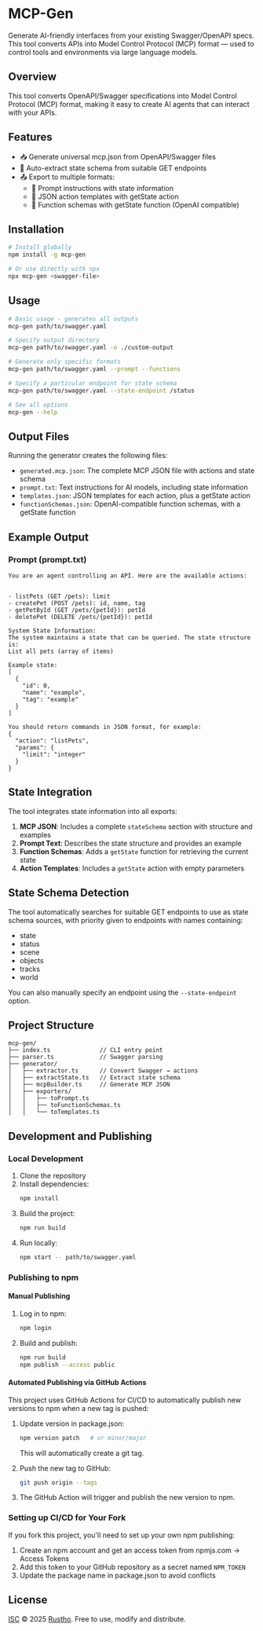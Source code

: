 # MCP-Gen

Generate AI-friendly interfaces from your existing Swagger/OpenAPI specs.  
This tool converts APIs into Model Control Protocol (MCP) format — used to control tools and environments via large language models.

## Overview

This tool converts OpenAPI/Swagger specifications into Model Control Protocol (MCP) format, making it easy to create AI agents that can interact with your APIs.

## Features

- 📥 Generate universal mcp.json from OpenAPI/Swagger files
- 🔄 Auto-extract state schema from suitable GET endpoints
- 📤 Export to multiple formats:
  - 📜 Prompt instructions with state information
  - 🧱 JSON action templates with getState action
  - 🔧 Function schemas with getState function (OpenAI compatible)

## Installation

```bash
# Install globally
npm install -g mcp-gen

# Or use directly with npx
npx mcp-gen <swagger-file>
```

## Usage

```bash
# Basic usage - generates all outputs
mcp-gen path/to/swagger.yaml

# Specify output directory
mcp-gen path/to/swagger.yaml -o ./custom-output

# Generate only specific formats
mcp-gen path/to/swagger.yaml --prompt --functions

# Specify a particular endpoint for state schema
mcp-gen path/to/swagger.yaml --state-endpoint /status

# See all options
mcp-gen --help
```

## Output Files

Running the generator creates the following files:

- `generated.mcp.json`: The complete MCP JSON file with actions and state schema
- `prompt.txt`: Text instructions for AI models, including state information
- `templates.json`: JSON templates for each action, plus a getState action
- `functionSchemas.json`: OpenAI-compatible function schemas, with a getState function

## Example Output

### Prompt (prompt.txt)

```
You are an agent controlling an API. Here are the available actions:


- listPets (GET /pets): limit
- createPet (POST /pets): id, name, tag
- getPetById (GET /pets/{petId}): petId
- deletePet (DELETE /pets/{petId}): petId

System State Information:
The system maintains a state that can be queried. The state structure is:
List all pets (array of items)

Example state:
[
  {
    "id": 0,
    "name": "example",
    "tag": "example"
  }
]

You should return commands in JSON format, for example:
{
  "action": "listPets",
  "params": {
    "limit": "integer"
  }
}
```

## State Integration

The tool integrates state information into all exports:

1. **MCP JSON**: Includes a complete `stateSchema` section with structure and examples
2. **Prompt Text**: Describes the state structure and provides an example
3. **Function Schemas**: Adds a `getState` function for retrieving the current state
4. **Action Templates**: Includes a `getState` action with empty parameters

## State Schema Detection

The tool automatically searches for suitable GET endpoints to use as state schema sources, with priority given to endpoints with names containing:

- state
- status
- scene
- objects
- tracks
- world

You can also manually specify an endpoint using the `--state-endpoint` option.

## Project Structure

```
mcp-gen/
├── index.ts              // CLI entry point
├── parser.ts             // Swagger parsing
├── generator/
│   ├── extractor.ts      // Convert Swagger → actions
│   ├── extractState.ts   // Extract state schema
│   ├── mcpBuilder.ts     // Generate MCP JSON
│   ├── exporters/
│   │   ├── toPrompt.ts
│   │   ├── toFunctionSchemas.ts
│   │   └── toTemplates.ts
```

## Development and Publishing

### Local Development

1. Clone the repository
2. Install dependencies:
   ```bash
   npm install
   ```
3. Build the project:
   ```bash
   npm run build
   ```
4. Run locally:
   ```bash
   npm start -- path/to/swagger.yaml
   ```

### Publishing to npm

#### Manual Publishing

1. Log in to npm:
   ```bash
   npm login
   ```
2. Build and publish:
   ```bash
   npm run build
   npm publish --access public
   ```

#### Automated Publishing via GitHub Actions

This project uses GitHub Actions for CI/CD to automatically publish new versions to npm when a new tag is pushed:

1. Update version in package.json:
   ```bash
   npm version patch   # or minor/major
   ```
   This will automatically create a git tag.

2. Push the new tag to GitHub:
   ```bash
   git push origin --tags
   ```

3. The GitHub Action will trigger and publish the new version to npm.

### Setting up CI/CD for Your Fork

If you fork this project, you'll need to set up your own npm publishing:

1. Create an npm account and get an access token from npmjs.com → Access Tokens
2. Add this token to your GitHub repository as a secret named `NPM_TOKEN`
3. Update the package name in package.json to avoid conflicts

## License

[ISC](LICENSE) © 2025 [Rustho](https://github.com/rustho). Free to use, modify and distribute.

